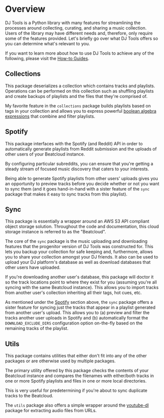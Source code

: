 # Overview
DJ Tools is a Python library with many features for streamlining the processes around collecting, curating, and sharing a music collection. Users of the library may have different needs and, therefore, only require some of the features provided. Let's briefly go over what DJ Tools offers so you can determine what's relevant to you.

If you want to learn more about how to use DJ Tools to achieve any of the following, please visit the [How-to Guides](../../how_to_guides/index.md).

## Collections
This package deserializes a collection which contains tracks and playlists. Operations can be performed on this collection such as shuffling playlists and create backups of playlists and the files that they're comprised of.

My favorite feature in the `collections` package builds playlists based on tags in your collection and allows you to express powerful [boolean algebra expressions](https://en.wikipedia.org/wiki/Set_theory#Basic_concepts_and_notation) that combine and filter playlists.

## Spotify
This package interfaces with the Spotify (and Reddit) API in order to automatically generate playlists from Reddit submission and the uploads of other users of your Beatcloud instance.

By configuring particular subreddits, you can ensure that you're getting a steady stream of focused music discovery that caters to your interests.

Being able to generate Spotify playlists from other users' uploads gives you an opportunity to preview tracks before you decide whether or not you want to sync them (and it goes hand-in-hand with a sister feature of the `sync` package that makes it easy to sync tracks from this playlist).

## Sync
This package is essentially a wrapper around an AWS S3 API compliant object storage solution. Throughout the code and documentation, this cloud storage instance is referred to as the "Beatcloud".

The core of the `sync` package is the music uploading and downloading features that the progenitor version of DJ Tools was constructed for. This lets you backup your collection for safe keeping and, furthermore, allows you to share your collection amongst your DJ friends. It also can be used to upload your DJ platform's database as well as download databases that other users have uploaded.

If you're downloading another user's database, this package will doctor it so the track locations point to where they exist for you (assuming you're all syncing with the same Beatcloud instance). This allows you to import tracks from another user's collection inheriting all their tags, hot cues, etc.

As mentioned under the [Spotify](#spotify) section above, the `sync` package offers a sister feature for syncing just the tracks that appear in a playlist generated from another user's upload. This allows you to (a) preview and filter the tracks another user uploads in Spotify and (b) automatically format the `DOWNLOAD_EXCLUDE_DIRS` configuration option on-the-fly based on the remaining tracks of the playlist.

## Utils
This package contains utilities that either don't fit into any of the other packages or are otherwise used by multiple packages.

The primary utility offered by this package checks the contents of your Beatcloud instance and compares the filenames with either/both tracks in one or more Spotify playlists and files in one or more local directories.

This is very useful for predetermining if you're about to sync duplicate tracks to the Beatcloud.

The `utils` package also offers a simple wrapper around the [youtube-dl](https://github.com/ytdl-org/youtube-dl) package for extracting audio files from URLs.
